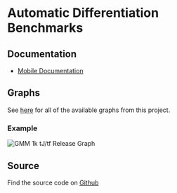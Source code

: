 # Automatic Differentiation Benchmarks

## Documentation

- [Mobile Documentation](/Documents/srajer-autodiff-mobile.pdf)

## Graphs

See [here](/all_graphs) for all of the available graphs from this project.

### Example

![GMM 1k tJ/tf Release Graph](Documents/New%20Figures/static/Release/jacobian%20÷%20objective/GMM%20%281k%29%20%5BJacobian%20÷%20objective%5D%20-%20Release%20Graph.png)

## Source

Find the source code on [Github](https://github.com/zsmith3/autodiff/tree/cmake-reorg/)
